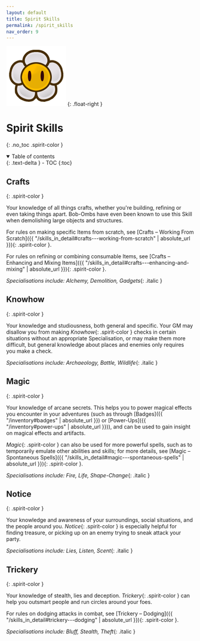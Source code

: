 ```yaml
---
layout: default
title: Spirit Skills
permalink: /spirit_skills
nav_order: 9
---
```


![](assets/images/icons/spirit.png)
{: .float-right }

# Spirit Skills
{: .no_toc .spirit-color }

<details open markdown="block">
  <summary>
    Table of contents
  </summary>
  {: .text-delta }
- TOC
{:toc}
</details>

## Crafts
{: .spirit-color }

Your knowledge of all things crafts, whether you're building, refining or even taking things apart. Bob-Ombs have even been known to use this Skill when demolishing large objects and structures.

For rules on making specific Items from scratch, see [Crafts – Working From Scratch]({{ "/skills_in_detail#crafts---working-from-scratch" | absolute_url }}){: .spirit-color }.

For rules on refining or combining consumable Items, see [Crafts – Enhancing and Mixing Items]({{ "/skills_in_detail#crafts---enhancing-and-mixing" | absolute_url }}){: .spirit-color }.

*Specialisations include: Alchemy, Demolition, Gadgets*{: .italic }

## Knowhow
{: .spirit-color }

Your knowledge and studiousness, both general and specific. Your GM may disallow you from making *Knowhow*{: .spirit-color } checks in certain situations without an appropriate Specialisation, or may make them more difficult, but general knowledge about places and enemies only requires you make a check.

*Specialisations include: Archaeology, Battle, Wildlife*{: .italic }

## Magic
{: .spirit-color }

Your knowledge of arcane secrets. This helps you to power magical effects you encounter in your adventures (such as through [Badges]({{ "/inventory#badges" | absolute_url }}) or [Power-Ups]({{ "/inventory#power-ups" | absolute_url }})), and can be used to gain insight on magical effects and artifacts.

*Magic*{: .spirit-color } can also be used for more powerful spells, such as to temporarily emulate other abilities and skills; for more details, see [Magic – Spontaneous Spells]({{ "/skills_in_detail#magic---spontaneous-spells" | absolute_url }}){: .spirit-color }.

*Specialisations include: Fire, Life, Shape-Change*{: .italic }

## Notice
{: .spirit-color }

Your knowledge and awareness of your surroundings, social situations, and the people around you. *Notice*{: .spirit-color } is especially helpful for finding treasure, or picking up on an enemy trying to sneak attack your party.

*Specialisations include: Lies, Listen, Scent*{: .italic }

## Trickery
{: .spirit-color }

Your knowledge of stealth, lies and deception. *Trickery*{: .spirit-color } can help you outsmart people and run circles around your foes.

For rules on dodging attacks in combat, see [Trickery – Dodging]({{ "/skills_in_detail#trickery---dodging" | absolute_url }}){: .spirit-color }.

*Specialisations include: Bluff, Stealth, Theft*{: .italic }
